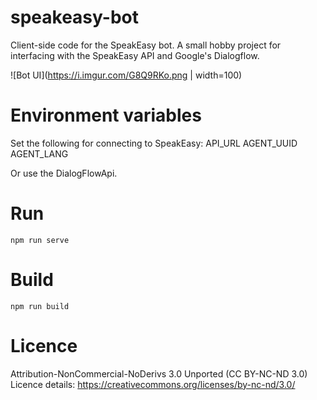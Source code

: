 # speakeasy-bot
Client-side code for the SpeakEasy bot. A small hobby project for interfacing with the SpeakEasy API and Google's Dialogflow.

![Bot UI](https://i.imgur.com/G8Q9RKo.png | width=100)

# Environment variables
Set the following for connecting to SpeakEasy:
API_URL
AGENT_UUID
AGENT_LANG

Or use the DialogFlowApi.


# Run
`npm run serve`

# Build
`npm run build`

# Licence
Attribution-NonCommercial-NoDerivs 3.0 Unported (CC BY-NC-ND 3.0)
Licence details: https://creativecommons.org/licenses/by-nc-nd/3.0/
